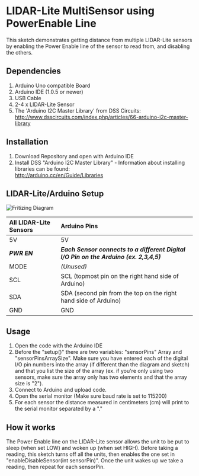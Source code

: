 # LIDAR-Lite MultiSensor using PowerEnable Line


This sketch demonstrates getting distance from multiple LIDAR-Lite sensors by enabling the Power Enable line of the sensor  to read from, and disabling the others.

## Dependencies
1. Arduino Uno compatible Board
2. Arduino IDE (1.0.5 or newer)
3. USB Cable
5. 2-4 x LIDAR-Lite Sensor
6. The 'Arduino I2C Master Library' from DSS Circuits: http://www.dsscircuits.com/index.php/articles/66-arduino-i2c-master-library

## Installation
1. Download Repository and open with Arduino IDE
2. Install DSS "Arduino I2C Master Library" - Information about installing libraries can be found:  
http://arduino.cc/en/Guide/Libraries


## LIDAR-Lite/Arduino Setup

![Fritizing Diagram](http://pl3d.us/ll-multisensor-update.jpg)

All LIDAR-Lite Sensors| Arduino Pins
:---|:---
5V | 5V
***PWR EN*** | ***Each Sensor connects to a different Digital I/O Pin on the Arduino (ex. 2,3,4,5)***
MODE | _(Unused)_
SCL | SCL (topmost pin on the right hand side of Arduino)
SDA | SDA (second pin from the top on the right hand side of Arduino)
GND | GND

## Usage
1. Open the code with the Arduino IDE
2. Before the "setup()" there are two variables: "sensorPins" Array and "sensorPinsArraySize". Make sure you have entered each of the digital I/O pin numbers into the array (if different than the diagram and sketch) and that you list the size of the array (ex. if you're only using two sensors, make sure the array only has two elements and that the array size is "2").
3. Connect to Arduino and upload code.
4. Open the serial monitor (Make sure baud rate is set to 115200)
5. For each sensor the distance measured in centimeters (cm) will print to the serial monitor separated by a "."

## How it works

The Power Enable line on the LIDAR-Lite sensor allows the unit to be put to sleep (when set LOW) and woken up (when set HIGH). Before taking a reading, this sketch turns off all the units, then enables the one set in "enableDisableSensor(int sensorPin)". Once the unit wakes up we take a reading, then repeat for each sensorPin. 

